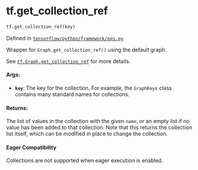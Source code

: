 <div itemscope itemtype="http://developers.google.com/ReferenceObject">
<meta itemprop="name" content="tf.get_collection_ref" />
<meta itemprop="path" content="Stable" />
</div>

# tf.get_collection_ref

``` python
tf.get_collection_ref(key)
```



Defined in [`tensorflow/python/framework/ops.py`](/code/stable/tensorflow/python/framework/ops.py).

Wrapper for `Graph.get_collection_ref()` using the default graph.

See <a href="../tf/Graph.md#get_collection_ref"><code>tf.Graph.get_collection_ref</code></a>
for more details.

#### Args:

* <b>`key`</b>: The key for the collection. For example, the `GraphKeys` class
    contains many standard names for collections.


#### Returns:

The list of values in the collection with the given `name`, or an empty
list if no value has been added to that collection.  Note that this returns
the collection list itself, which can be modified in place to change the
collection.



#### Eager Compatibility
Collections are not supported when eager execution is enabled.

